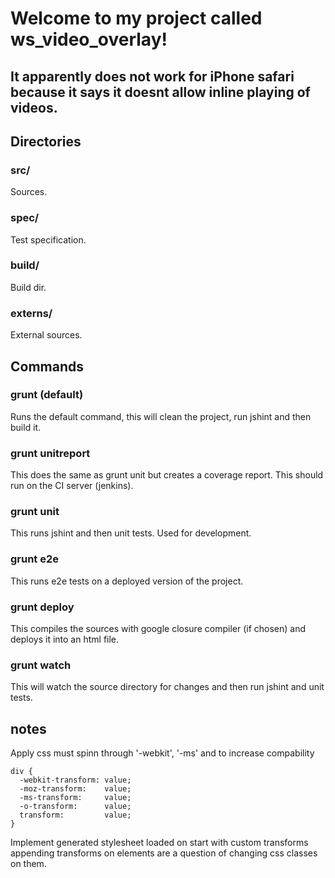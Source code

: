 # Welcome to my project called ws_video_overlay!

## It apparently does not work for iPhone safari because it says it doesnt allow inline playing of videos.

## Directories

### src/
Sources.

### spec/
Test specification.

### build/
Build dir.

### externs/
External sources.

## Commands

### grunt (default)
Runs the default command, this will clean the project, run jshint and then build it.

### grunt unitreport 
This does the same as grunt unit but creates a coverage report. This should run on the CI server (jenkins).

### grunt unit 
This runs jshint and then unit tests. Used for development.

### grunt e2e
This runs e2e tests on a deployed version of the project.

### grunt deploy
This compiles the sources with google closure compiler (if chosen) and deploys it into an html file.

### grunt watch
This will watch the source directory for changes and then run jshint and unit tests.

## notes

Apply css must spinn through '-webkit', '-ms' and  to increase compability
```
div {
  -webkit-transform: value;
  -moz-transform:    value;
  -ms-transform:     value;
  -o-transform:      value;
  transform:         value;
}
```
Implement generated stylesheet loaded on start with custom transforms appending transforms on elements are a question of changing css classes on them. 
